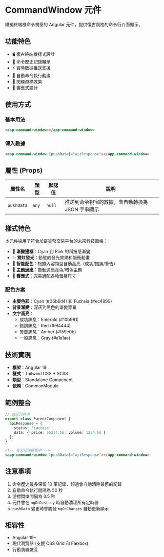 # CommandWindow 元件

模擬終端機命令視窗的 Angular 元件，提供復古風格的命令行介面顯示。

## 功能特色

- 🖥️ 復古終端機樣式設計
- 📜 命令歷史記錄顯示
- ⚡ 實時數據推送支援
- 🔄 自動命令執行動畫
- 💫 閃爍游標效果
- 📱 響應式設計

## 使用方式

### 基本用法

```html
<app-command-window></app-command-window>
```

### 傳入數據

```html
<app-command-window [pushData]="apiResponse"></app-command-window>
```

## 屬性 (Props)

| 屬性名 | 類型 | 默認值 | 說明 |
|--------|------|--------|------|
| `pushData` | `any` | `null` | 推送到命令視窗的數據，會自動轉換為 JSON 字串顯示 |

## 樣式特色

本元件採用了符合加密貨幣交易平台的未來科技風格：

- 🌈 **漸變邊框**：Cyan 到 Pink 的科技感漸變
- ✨ **霓虹發光**：動態的發光效果和脈衝動畫
- 🎯 **智能配色**：根據內容類型自動高亮（成功/錯誤/警告）
- 🌙 **主題適應**：自動適應亮色/暗色主題
- 📱 **響應式**：完美適配各種螢幕尺寸

### 配色方案

- **主要色彩**：Cyan (#06b6d4) 和 Fuchsia (#ec4899)
- **背景漸變**：深灰到黑色的漸變背景
- **文字高亮**：
  - 成功訊息：Emerald (#10b981)
  - 錯誤訊息：Red (#ef4444)  
  - 警告訊息：Amber (#f59e0b)
  - 一般訊息：Gray (#a1a1aa)

## 技術實現

- **框架**：Angular 19
- **樣式**：Tailwind CSS + SCSS
- **類型**：Standalone Component
- **依賴**：CommonModule

## 範例整合

```typescript
// 在父元件中
export class ParentComponent {
  apiResponse = {
    status: 'success',
    data: { price: 65234.56, volume: 1234.56 }
  };
}
```

```html
<!-- 在父元件模板中 -->
<app-command-window [pushData]="apiResponse"></app-command-window>
```

## 注意事項

1. 命令歷史最多保留 10 筆記錄，超過會自動清除最舊的記錄
2. 自動命令執行間隔為 50 秒
3. 游標閃爍間隔為 0.5 秒
4. 元件會在 `ngOnDestroy` 時自動清理所有定時器
5. `pushData` 變更時會觸發 `ngOnChanges` 自動更新顯示

## 相容性

- Angular 19+
- 現代瀏覽器 (支援 CSS Grid 和 Flexbox)
- 行動裝置友善
